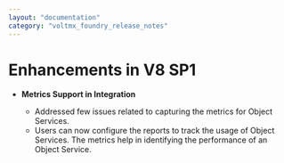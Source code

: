 ```yaml
---
layout: "documentation"
category: "voltmx_foundry_release_notes"
---
```

                          

Enhancements in V8 SP1
======================

*   **Metrics Support in Integration**
    
    *   Addressed few issues related to capturing the metrics for Object Services.
    *   Users can now configure the reports to track the usage of Object Services. The metrics help in identifying the performance of an Object Service.
